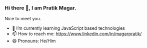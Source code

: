 ### Hi there 👋, I am Pratik Magar. 
Nice to meet you.

- 🌱 I’m currently learning JavaScript based technologies
- 📫 How to reach me: https://www.linkedin.com/in/magarpratik/
- 😄 Pronouns: He/Him

<!--
**magarpratik/magarpratik** is a ✨ _special_ ✨ repository because its `README.md` (this file) appears on your GitHub profile.

Here are some ideas to get you started:

- 🔭 I’m currently working on ...
- 👯 I’m looking to collaborate on ...
- 🤔 I’m looking for help with ...
- 💬 Ask me about ...
- ⚡ Fun fact: ...
-->
